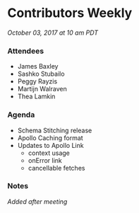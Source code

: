 # Contributors Weekly

*October 03, 2017 at 10 am PDT*

### Attendees
- James Baxley
- Sashko Stubailo
- Peggy Rayzis
- Martijn Walraven
- Thea Lamkin

### Agenda
- Schema Stitching release
- Apollo Caching format
- Updates to Apollo Link
  - context usage
  - onError link
  - cancellable fetches

### Notes
*Added after meeting*
